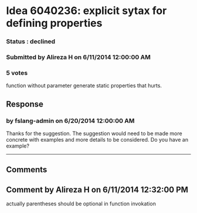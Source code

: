 # Idea 6040236: explicit sytax for defining properties #

### Status : declined

### Submitted by Alireza H on 6/11/2014 12:00:00 AM

### 5 votes

function without parameter generate static properties
that hurts.



## Response 
### by fslang-admin on 6/20/2014 12:00:00 AM

Thanks for the suggestion. The suggestion would need to be made more concrete with examples and more details to be considered.
Do you have an example?

------------------------
## Comments


## Comment by Alireza H on 6/11/2014 12:32:00 PM
actually parentheses should be optional in function invokation

